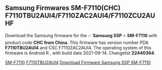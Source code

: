 <h2>Samsung Firmwares SM-F7110(CHC) F7110TBU2AUI4/F7110ZAC2AUI4/F7110ZCU2AUHF</h2>
Download the Samsung firmware for the ✅ <strong>Samsung SSP </strong> ⭐ <strong>SM-F7110</strong> with product code <strong>CHC</strong> <strong> from China</strong>. This firmware has version number PDA <strong>F7110TBU2AUI4</strong> and CSC F7110ZAC2AUI4. The operating system of this firmware is Android R , with build date 2021-09-14. Changelist <strong>22440364</strong>.


[SM-F7110](https://samfirm.shop/samsung/model/SM-F7110)
[F7110TBU2AUI4](https://samfirm.shop/samsung/pda/F7110TBU2AUI4)
[Download Firmware Samsung SSP SM-F7110](https://samfirm.shop/samsung/firmware/456337)
